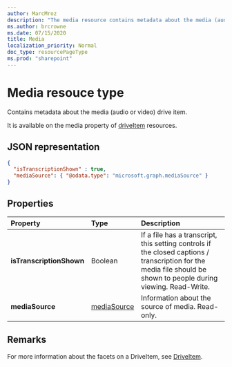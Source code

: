 ```yaml
---
author: MarcMroz
description: "The media resource contains metadata about the media (audio or video) drive item."
ms.author: brcrowne
ms.date: 07/15/2020
title: Media
localization_priority: Normal
doc_type: resourcePageType
ms.prod: "sharepoint"
---
```

# Media resouce type

Contains metadata about the media (audio or video) drive item.

It is available on the media property of [driveItem][item-resource] resources.

## JSON representation

<!-- {
  "blockType": "resource",
  "@odata.type": "microsoft.graph.media"
}-->

```json
{
  "isTranscriptionShown" : true,
  "mediaSource": { "@odata.type": "microsoft.graph.mediaSource" }
}
```

## Properties

| Property                 | Type                  | Description                                                                                                   |
| :----------------------- | :-------------------- | :------------------------------------------------------------------------------------------------------------ 
| **isTranscriptionShown** | Boolean               | If a file has a transcript, this setting controls if the closed captions / transcription for the media file should be shown to people during viewing. Read-Write.                                                    |
| **mediaSource**          | [mediaSource](mediaSource.md)         | Information about the source of media. Read-only.                                                             | 

## Remarks

For more information about the facets on a DriveItem, see [DriveItem](driveitem.md).

[item-resource]: ../resources/driveitem.md
[mediaSource]: mediaSource.md

<!-- {
  "type": "#page.annotation",
  "description": "The media resource type provides information about the media item.",
  "keywords": "mediaItem,client,media info,onedrive",
  "section": "documentation",
  "tocPath": "Facets/Media"
} -->
